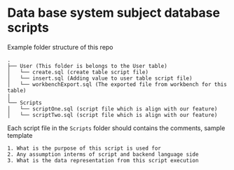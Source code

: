 # Data base system subject database scripts

Example folder structure of this repo

```
.
├── User (This folder is belongs to the User table)
│   └── create.sql (create table script file)
│   └── insert.sql (Adding value to user table script file)
│   └── workbenchExport.sql (The exported file from workbench for this table)
│ 
└── Scripts
│   └── scriptOne.sql (script file which is align with our feature)
│   └── scriptTwo.sql (script file which is align with our feature)
```


Each script file in the ``` Scripts ``` folder should contains the comments, sample template

```
1. What is the purpose of this script is used for
2. Any assumption interms of script and backend language side
3. What is the data representation from this script execution
```